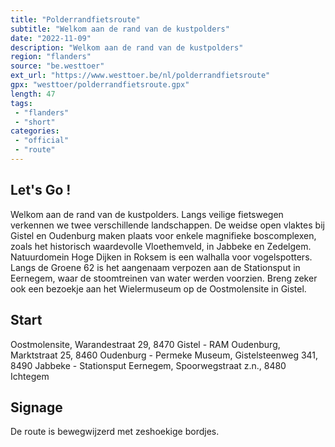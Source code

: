 ```yaml
---
title: "Polderrandfietsroute"
subtitle: "Welkom aan de rand van de kustpolders"
date: "2022-11-09"
description: "Welkom aan de rand van de kustpolders"
region: "flanders"
source: "be.westtoer"
ext_url: "https://www.westtoer.be/nl/polderrandfietsroute"
gpx: "westtoer/polderrandfietsroute.gpx"
length: 47
tags:
 - "flanders"
 - "short"
categories:
 - "official"
 - "route"
---
```


## Let's Go ! 

Welkom aan de rand van de kustpolders. Langs veilige fietswegen verkennen we twee verschillende landschappen. De weidse open vlaktes bij Gistel en Oudenburg maken plaats voor enkele magnifieke boscomplexen, zoals het historisch waardevolle Vloethemveld, in Jabbeke en Zedelgem. Natuurdomein Hoge Dijken in Roksem is een walhalla voor vogelspotters. Langs de Groene 62 is het aangenaam verpozen aan de Stationsput in Eernegem, waar de stoomtreinen van water werden voorzien. Breng zeker ook een bezoekje aan het Wielermuseum op de Oostmolensite in Gistel.

## Start

Oostmolensite, Warandestraat 29, 8470 Gistel - RAM Oudenburg, Marktstraat 25, 8460 Oudenburg - Permeke Museum, Gistelsteenweg 341, 8490 Jabbeke - Stationsput Eernegem, Spoorwegstraat z.n., 8480 Ichtegem

## Signage

De route is bewegwijzerd met zeshoekige bordjes.
